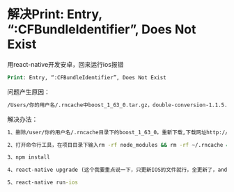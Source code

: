 # 解决Print: Entry, “:CFBundleIdentifier”, Does Not Exist

用react-native开发安卓，回来运行ios报错

```cmd
Print: Entry, “:CFBundleIdentifier”, Does Not Exist
```

问题产生原因：

```cmd
/Users/你的用户名/.rncache中boost_1_63_0.tar.gz，double-conversion-1.1.5.tar.gz，folly-2016.09.26.00.tar.gz，glog-0.3.4.tar.gz文件不完整。或者node_modules/react-native/third-party 文件不完整。
```

解决办法：

```cmd
1、删除/user/你的用户名/.rncache目录下的boost_1_63_0。重新下载,下载网址http://www.boost.org/users/history/version_1_63_0.html

2、打开命令行工具，在项目目录下输入rm -rf node_modules && rm -rf ~/.rncache && yarn

3、npm install 

4、react-native upgrade (这个我要重点说一下，只更新IOS的文件就行，全更新了，android的别给人家动。)

5、react-native run-ios
```




